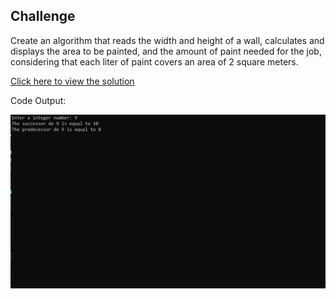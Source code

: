 ## Challenge

Create an algorithm that reads the width and height of a wall, 
calculates and displays the area to be painted, 
and the amount of paint needed for the job, 
considering that each liter of paint covers an area of 2 square meters.

[Click here to view the solution](https://github.com/davi-p-oliveira-11/CCodeChallengeLab/blob/main/Challenges/RectangleCalculator/solution.c)

Code Output:

![Output](https://github.com/davi-p-oliveira-11/CCodeChallengeLab/blob/main/Challenges/Predecessor-Successor/screenshot.JPG)
